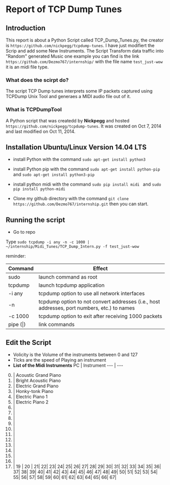 # Report of TCP Dump Tunes

## Introduction

This report is about a Python Script called TCP_Dump_Tunes.py, the creator is ```https://github.com/nickpegg/tcpdump-tunes```.
I have just modifiert the Scrip and add some New Instruments.
The Script Transform data traffic into "Random" generated Music one example you can find is the link ```https://github.com/Dezmo767/internship/``` with the file name ```test_just-wow``` it is an midi file type.

### What does the scirpt do?
The script TCP Dump tunes interprets some IP packets captured using TCPDump Unix Tool and generaes a MIDI audio file out of it. 

### What is TCPDumpTool

A Python script that was createdd by **Nickpegg** and hosted ```https://github.com/nickpegg/tcpdump-tunes```. It was created on Oct 7, 2014 and last modified on Oct 11, 2014. 

## Installation Ubuntu/Linux Version 14.04 LTS

+ install Python with the command ```sudo apt-get install python3```
+ install Python pip with the command ```sudo apt-get install python-pip``` and ```sudo apt-get install python3-pip```
+ install python midi with the command ```sudo pip install midi ``` and ```sudo pip install python-midi```

+ Clone my github directory with the command ```git clone https://github.com/Dezmo767/internship.git``` then you can start.

## Running the script
+ Go to repo

Type ```sudo tcpdump -i any -n -c 1000 | ~/internship/Midi_Tunes/TCP_Dump_Intern.py -f test_just-wow```

reminder:

Command | Effect
--- | ---
sudo | launch command as root
tcpdump | launch tcpdump application
-i any | tcpdump option to use all network interfaces
-n | tcpdump option to not convert addresses (i.e., host addresses, port numbers, etc.) to names
-c 1000 | tcpdump option to exit after receiving 1000 packets
pipe (\|) | link commands

## Edit the Script
 + Volicity is the Volume of the instruments between 0 and 127
 + Ticks are the speed of Playing an instrument
 + **List of the Midi Instruments**
PC | Instrument
--- | ---
0. | Acoustic Grand Piano
1. | Bright Acoustic Piano
2. | Electric Grand Piano
3. | Honky-tonk Piano
5. | Electric Piano 1
6. | Electric Piano 2
7. |
8. |
9. |
10. |
11. |
12. |
13. |
14. |
15. |
16. |
17. |
18. |
19 |
20 |
21|
22|
23|
24|
25|
26|
27|
28|
29|
30|
31|
32|
33|
34|
35|
36|
37|
38|
39|
40|
41|
42|
43|
44|
45|
46|
47|
48|
49|
50|
51|
52|
53|
54|
55|
56|
57|
58|
59|
60|
61|
62|
63|
64|
65|
66|
67|
